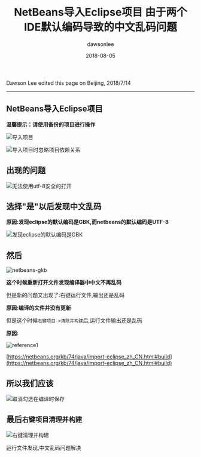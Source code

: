 ﻿---
title: "NetBeans导入Eclipse项目 由于两个IDE默认编码导致的中文乱码问题"
layout: post
date: 2018-08-05
image: 
headerImage: false
tag:
- Eclipse
- NeBeans
star: false
category: blog
author: dawsonlee

---

Dawson Lee edited this page on Beijing, 2018/7/14

---

  [1]:  /assets/posts/NetBeans导入Eclipse项目-由于两个IDE默认编码导致的中文乱码问题/导入项目.png
  [2]:  /assets/posts/NetBeans导入Eclipse项目-由于两个IDE默认编码导致的中文乱码问题/导入项目时忽略项目依赖关系.png
  [3]:  /assets/posts/NetBeans导入Eclipse项目-由于两个IDE默认编码导致的中文乱码问题/无法使用utf-8安全的打开.png
  [4]:  /assets/posts/NetBeans导入Eclipse项目-由于两个IDE默认编码导致的中文乱码问题/发现eclipse的默认编码是GBK.png
  [5]:  /assets/posts/NetBeans导入Eclipse项目-由于两个IDE默认编码导致的中文乱码问题/netbeans-gkb.png
  [6]:  /assets/posts/NetBeans导入Eclipse项目-由于两个IDE默认编码导致的中文乱码问题/reference1.png
  [7]:  /assets/posts/NetBeans导入Eclipse项目-由于两个IDE默认编码导致的中文乱码问题/取消勾选在编译时保存.png
  [8]:  /assets/posts/NetBeans导入Eclipse项目-由于两个IDE默认编码导致的中文乱码问题/右键清理并构建.png



##  NetBeans导入Eclipse项目

**温馨提示：请使用备份的项目进行操作**

![导入项目][1]

![导入项目时忽略项目依赖关系][2]
 
##  出现的问题

![无法使用utf-8安全的打开][3]

##  选择"是"以后发现中文乱码

**原因:发现eclipse的默认编码是GBK,而netbeans的默认编码是UTF-8**

![发现eclipse的默认编码是GBK][4]

##  然后

![netbeans-gkb][5]

**这个时候重新打开文件发现编译器中中文不再乱码**

但是新的问题又出现了:右键运行文件,输出还是乱码

**原因:编译的文件并没有更新**

但是这个时候`右键项目->清除并构建`后,运行文件输出还是乱码

**原因:**

![reference1][6]

[https://netbeans.org/kb/74/java/import-eclipse_zh_CN.html#build](https://netbeans.org/kb/74/java/import-eclipse_zh_CN.html#build) 

##  所以我们应该

![取消勾选在编译时保存][7]

##  最后`右键项目清理并构建`

![右键清理并构建][8]

运行文件发现,中文乱码问题解决

